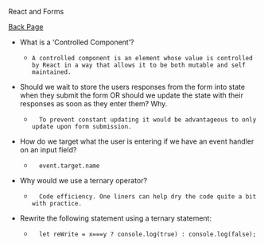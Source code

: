 React and Forms

[Back Page](/301-notes.md)

- What is a ‘Controlled Component’?

    *     A controlled component is an element whose value is controlled by React in a way that allows it to be both mutable and self maintained.

- Should we wait to store the users responses from the form into state when they submit the form OR should we update the state with their responses as soon as they enter them? Why.

    *       To prevent constant updating it would be advantageous to only update upon form submission.

- How do we target what the user is entering if we have an event handler on an input field?

    *       event.target.name

-  Why would we use a ternary operator?

    *       Code efficiency. One liners can help dry the code quite a bit with practice.

- Rewrite the following statement using a ternary statement:

    *       let reWrite = x===y ? console.log(true) : console.log(false);